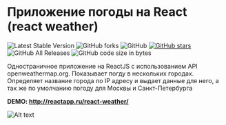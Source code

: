 # Приложение погоды на React (react weather)
![Latest Stable Version](https://img.shields.io/github/release/NataliShip/react_weather_app.svg) ![GitHub forks](https://img.shields.io/github/forks/NataliShip/react_weather_app.svg?style=social)  ![GitHub](https://img.shields.io/github/license/NataliShip/react_weather_app.svg)  [![GitHub stars](https://img.shields.io/github/stars/NataliShip/react_weather_app.svg)](https://github.com/NataliShip/react_weather_app/stargazers)  ![GitHub All Releases](https://img.shields.io/github/downloads/NataliShip/react_weather_app/total.svg) ![GitHub code size in bytes](https://img.shields.io/github/languages/code-size/NataliShip/react_weather_app.svg)


Одностраничное приложение на ReactJS с использованием API openweathermap.org. Показывает погду в нескольких городах. Определяет название города по IP адресу и выдает данные для него, а так же по умолчанию погоду для Москвы и Санкт-Петербурга

**DEMO: http://reactapp.ru/react-weather/**


![Alt text](http://reactapp.ru/img/weather.jpg "Приложение погоды на React")
